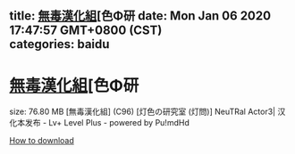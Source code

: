 
title: [無毒漢化組](C96)[色Φ研
date: Mon Jan 06 2020 17:47:57 GMT+0800 (CST)    
categories: baidu
---

# [無毒漢化組](C96)[色Φ研
size: 76.80 MB
 [無毒漢化組] (C96) [灯色の研究室 (灯問)] NeuTRal Actor3| 汉化本发布 - Lv+ Level Plus - powered by Pu!mdHd
 

[How to download](https://bpcam.bemobtrk.com/go/2ceec3aa-1ca2-46d6-b9ff-aaa5c184517c?jno=4652)